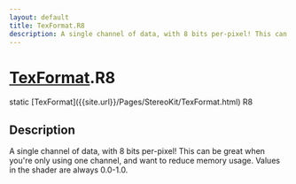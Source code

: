 ```yaml
---
layout: default
title: TexFormat.R8
description: A single channel of data, with 8 bits per-pixel! This can be great when you're only using one channel, and want to reduce memory usage. Values in the shader are always 0.0-1.0.
---
```

# [TexFormat]({{site.url}}/Pages/StereoKit/TexFormat.html).R8

<div class='signature' markdown='1'>
static [TexFormat]({{site.url}}/Pages/StereoKit/TexFormat.html) R8
</div>

## Description
A single channel of data, with 8 bits per-pixel! This
can be great when you're only using one channel, and want to
reduce memory usage. Values in the shader are always 0.0-1.0.

